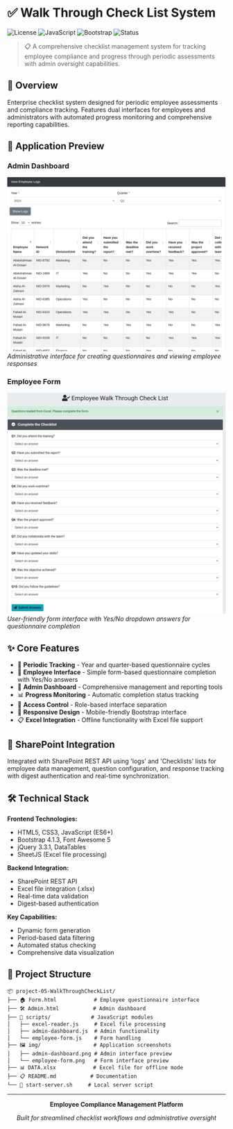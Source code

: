 # ✅ Walk Through Check List System

![License](https://img.shields.io/badge/license-MIT-blue.svg)
![JavaScript](https://img.shields.io/badge/JavaScript-ES6+-yellow.svg)
![Bootstrap](https://img.shields.io/badge/Bootstrap-4.x-purple.svg)
![Status](https://img.shields.io/badge/Status-Active-green.svg)

> 📋 A comprehensive checklist management system for tracking employee compliance and progress through periodic assessments with admin oversight capabilities.

## 🎯 Overview

Enterprise checklist system designed for periodic employee assessments and compliance tracking. Features dual interfaces for employees and administrators with automated progress monitoring and comprehensive reporting capabilities.

## 📸 Application Preview

### Admin Dashboard
![Admin Dashboard](img/admin-dashboard.png)
*Administrative interface for creating questionnaires and viewing employee responses*

### Employee Form
![Employee Form](img/employee-form.png)
*User-friendly form interface with Yes/No dropdown answers for questionnaire completion*

## ✨ Core Features

- 📅 **Periodic Tracking** - Year and quarter-based questionnaire cycles
- 👤 **Employee Interface** - Simple form-based questionnaire completion with Yes/No answers
- 🔧 **Admin Dashboard** - Comprehensive management and reporting tools
- 📊 **Progress Monitoring** - Automatic completion status tracking
- 🔐 **Access Control** - Role-based interface separation
- 📱 **Responsive Design** - Mobile-friendly Bootstrap interface
- 📋 **Excel Integration** - Offline functionality with Excel file support

## 🚀 SharePoint Integration

Integrated with SharePoint REST API using 'logs' and 'Checklists' lists for employee data management, question configuration, and response tracking with digest authentication and real-time synchronization.

## 🛠️ Technical Stack

**Frontend Technologies:**
- HTML5, CSS3, JavaScript (ES6+)
- Bootstrap 4.1.3, Font Awesome 5
- jQuery 3.3.1, DataTables
- SheetJS (Excel file processing)

**Backend Integration:**
- SharePoint REST API
- Excel file integration (.xlsx)
- Real-time data validation
- Digest-based authentication

**Key Capabilities:**
- Dynamic form generation
- Period-based data filtering
- Automated status checking
- Comprehensive data visualization

## 📁 Project Structure

```
📦 project-05-WalkThroughCheckList/
├── 🏠 Form.html            # Employee questionnaire interface
├── 🛠️ Admin.html           # Admin dashboard
├── 📁 scripts/             # JavaScript modules
│   ├── excel-reader.js     # Excel file processing
│   ├── admin-dashboard.js  # Admin functionality
│   └── employee-form.js    # Form handling
├── 🖼️ img/                 # Application screenshots
│   ├── admin-dashboard.png # Admin interface preview
│   └── employee-form.png   # Form interface preview
├── 📊 DATA.xlsx            # Excel file for offline mode
├── 📋 README.md           # Documentation
└── 🚀 start-server.sh     # Local server script
```

---

<!-- Development Timeline: Project completed Dec 2024 -->

<div align="center">

**Employee Compliance Management Platform**

*Built for streamlined checklist workflows and administrative oversight*

</div>